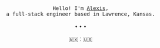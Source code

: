 <p align="center">
  <br>
  <br>
  <samp>Hello! I'm <a target="_blank" href="https://alexis.kr">Alexis</a>,<br> a full-stack engineer based in Lawrence, Kansas.</samp>
  <br>
  <br>
  • • •
  <br>
  <br>
  🇲🇽︰🇺🇸
</p>
